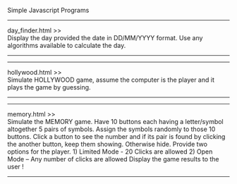 Simple Javascript Programs

***************
day_finder.html >> <br/>
  Display the day provided the date in DD/MM/YYYY format. Use any algorithms available to calculate the day.
***************

**************
hollywood.html >> <br/>
  Simulate HOLLYWOOD game, assume the computer is the player and it plays the game by guessing.
**************

***********
memory.html >> <br/>
  Simulate the MEMORY game. Have 10 buttons each having a letter/symbol altogether 5 pairs of symbols. Assign the symbols randomly to those 10 buttons. Click a
  button to see the number and if its pair is found by clicking the another button, keep them showing. Otherwise hide. Provide two options for the player.
    1) Limited Mode - 20 Clicks are allowed
    2) Open Mode – Any number of clicks are allowed
  Display the game results to the user !
***********
